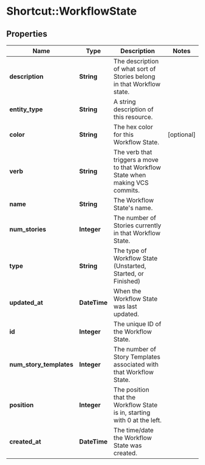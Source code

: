 # Shortcut::WorkflowState

## Properties
Name | Type | Description | Notes
------------ | ------------- | ------------- | -------------
**description** | **String** | The description of what sort of Stories belong in that Workflow state. | 
**entity_type** | **String** | A string description of this resource. | 
**color** | **String** | The hex color for this Workflow State. | [optional] 
**verb** | **String** | The verb that triggers a move to that Workflow State when making VCS commits. | 
**name** | **String** | The Workflow State&#x27;s name. | 
**num_stories** | **Integer** | The number of Stories currently in that Workflow State. | 
**type** | **String** | The type of Workflow State (Unstarted, Started, or Finished) | 
**updated_at** | **DateTime** | When the Workflow State was last updated. | 
**id** | **Integer** | The unique ID of the Workflow State. | 
**num_story_templates** | **Integer** | The number of Story Templates associated with that Workflow State. | 
**position** | **Integer** | The position that the Workflow State is in, starting with 0 at the left. | 
**created_at** | **DateTime** | The time/date the Workflow State was created. | 

